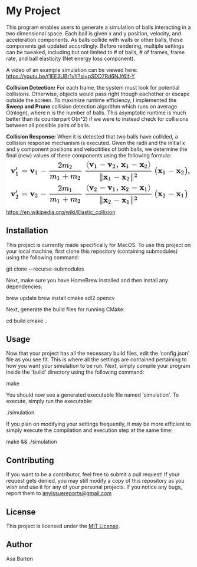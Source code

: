 # My Project

This program enables users to generate a simulation of balls interacting in a two dimensional space.
Each ball is given x and y position, velocity, and acceleration components. As balls collide with walls
or other balls, these components get updated accordingly. Before rendering, multiple settings can be 
tweaked, including but not limited to # of balls, # of frames, frame rate, and ball elasticity (Net 
energy loss component). 

A video of an example simulation can be viewed here: 
https://youtu.be/f1EE3UBr1vY?si=pSDD7Rd6NJf6If-Y

**Collision Detection:**
For each frame, the system must look for potential collisions. Otherwise, objects would pass right 
though eachother or escape outside the screen. To maximize runtime efficiency, I implemented the 
**Sweep and Prune** collision detection algorithm which runs on average O(nlogn), where n is the number of
balls. This asymptotic runtime is much better than its counterpart O(n^2) if we were to instead check 
for collisions between all possible pairs of balls.

**Collision Response:**
When it is detected that two balls have collided, a collision response mechanism is executed. Given the 
radii and the initial x and y component positions and velocitities of both balls, we determine the final 
(new) values of these components using the following formula:
![Collision Response Formulas Image](build/Formulas.png)
https://en.wikipedia.org/wiki/Elastic_collision

## Installation

This project is currently made specifically for MacOS. To use this project on your local machine, 
first clone this repository (containing submodules) using the following command:

git clone --recurse-submodules <repository-url>

Next, make sure you have HomeBrew installed and then install any dependencies:

brew update
brew install cmake sdl2 opencv

Next, generate the build files for running CMake:

cd build
cmake ..

## Usage

Now that your project has all the necessary build files, edit the 'config.json' file as you see fit.
This is where all the settings are contained pertaining to how you want your simulation to be run.
Next, simply compile your program inside the 'build' directory using the following command:

make

You should now see a generated executable file named 'simulation'. To execute, simply run the executable:

./simulation

If you plan on modifying your settings frequently, it may be more efficient to simply execute the 
compilation and execution step at the same time:

make && ./simulation

## Contributing

If you want to be a contributor, feel free to submit a pull request! If your request gets denied, you may
still modify a copy of this repository as you wish and use it for any of your personal projects. If you
notice any bugs, report them to anyissuereports@gmail.com

## License

This project is licensed under the [MIT License](LICENSE.txt).

## Author

Asa Barton

